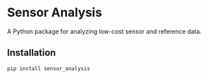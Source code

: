 # Sensor Analysis

A Python package for analyzing low-cost sensor and reference data.

## Installation

```bash
pip install sensor_analysis

